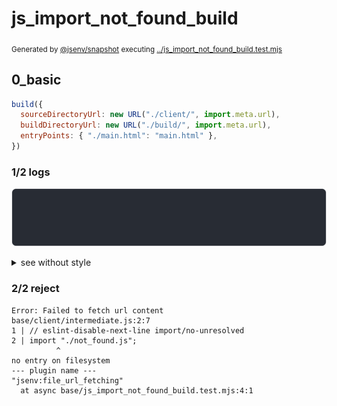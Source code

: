 # js_import_not_found_build

<sub>
  Generated by <a href="https://github.com/jsenv/core/tree/main/packages/independent/snapshot">@jsenv/snapshot</a> executing <a href="../js_import_not_found_build.test.mjs">../js_import_not_found_build.test.mjs</a>
</sub>

## 0_basic

```js
build({
  sourceDirectoryUrl: new URL("./client/", import.meta.url),
  buildDirectoryUrl: new URL("./build/", import.meta.url),
  entryPoints: { "./main.html": "main.html" },
})
```

### 1/2 logs

![img](0_basic/log_group.svg)

<details>
  <summary>see without style</summary>

```console

build "./main.html"
⠋ generate source graph
✖ failed to generate source graph

```

</details>


### 2/2 reject

```console
Error: Failed to fetch url content
base/client/intermediate.js:2:7
1 | // eslint-disable-next-line import/no-unresolved
2 | import "./not_found.js";
          ^
no entry on filesystem
--- plugin name ---
"jsenv:file_url_fetching"
  at async base/js_import_not_found_build.test.mjs:4:1
```